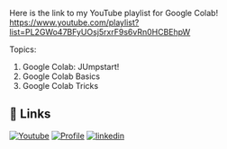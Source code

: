 Here is the link to my YouTube playlist for Google Colab! https://www.youtube.com/playlist?list=PL2GWo47BFyUOsj5rxrF9s6vRn0HCBEhpW

Topics: 
1. Google Colab: JUmpstart!
2. Google Colab Basics
3. Google Colab Tricks


## 🔗 Links
[![Youtube](https://img.shields.io/badge/youtube_channel-1DA1F2?style=for-the-badge&logo=youtube&logoColor=white&color=red)](https://www.youtube.com/channel/UCNDElcuuyX-2pSatVBDpJJQ)
[![Profile](https://img.shields.io/badge/profiole-000?style=for-the-badge&logo=ko-fi&logoColor=white)](https://huntsman.usu.edu/directory/jahangiry-pedram)
[![linkedin](https://img.shields.io/badge/linkedin-0A66C2?style=for-the-badge&logo=linkedin&logoColor=white)](https://www.linkedin.com/in/pedram-jahangiry-cfa-5778015a)

